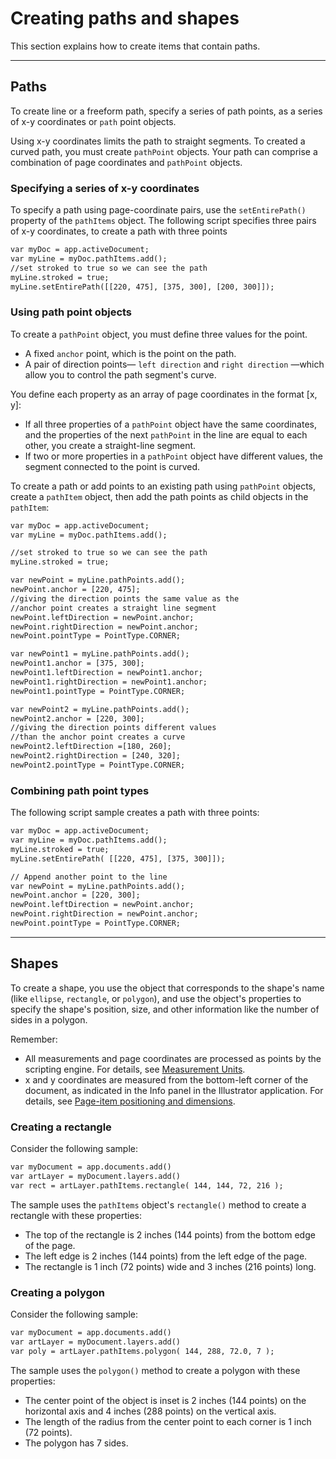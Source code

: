 # Creating paths and shapes

This section explains how to create items that contain paths.

---

## Paths

To create line or a freeform path, specify a series of path points, as a series of x-y coordinates or `path` point objects.

Using x-y coordinates limits the path to straight segments. To created a curved path, you must create `pathPoint` objects. Your path can comprise a combination of page coordinates and `pathPoint` objects.

### Specifying a series of x-y coordinates

To specify a path using page-coordinate pairs, use the `setEntirePath()` property of the `pathItems` object. The following script specifies three pairs of x-y coordinates, to create a path with three points

```default
var myDoc = app.activeDocument;
var myLine = myDoc.pathItems.add();
//set stroked to true so we can see the path
myLine.stroked = true;
myLine.setEntirePath([[220, 475], [375, 300], [200, 300]]);
```

### Using path point objects

To create a `pathPoint` object, you must define three values for the point.

- A fixed `anchor` point, which is the point on the path.
- A pair of direction points— `left direction` and `right direction` —which allow you to control the path segment's curve.

You define each property as an array of page coordinates in the format [x, y]:

- If all three properties of a `pathPoint` object have the same coordinates, and the properties of the next `pathPoint` in the line are equal to each other, you create a straight-line segment.
- If two or more properties in a `pathPoint` object have different values, the segment connected to the point is curved.

To create a path or add points to an existing path using `pathPoint` objects, create a `pathItem` object, then add the path points as child objects in the `pathItem`:

```default
var myDoc = app.activeDocument;
var myLine = myDoc.pathItems.add();

//set stroked to true so we can see the path
myLine.stroked = true;

var newPoint = myLine.pathPoints.add();
newPoint.anchor = [220, 475];
//giving the direction points the same value as the
//anchor point creates a straight line segment
newPoint.leftDirection = newPoint.anchor;
newPoint.rightDirection = newPoint.anchor;
newPoint.pointType = PointType.CORNER;

var newPoint1 = myLine.pathPoints.add();
newPoint1.anchor = [375, 300];
newPoint1.leftDirection = newPoint1.anchor;
newPoint1.rightDirection = newPoint1.anchor;
newPoint1.pointType = PointType.CORNER;

var newPoint2 = myLine.pathPoints.add();
newPoint2.anchor = [220, 300];
//giving the direction points different values
//than the anchor point creates a curve
newPoint2.leftDirection =[180, 260];
newPoint2.rightDirection = [240, 320];
newPoint2.pointType = PointType.CORNER;
```

### Combining path point types

The following script sample creates a path with three points:

```default
var myDoc = app.activeDocument;
var myLine = myDoc.pathItems.add();
myLine.stroked = true;
myLine.setEntirePath( [[220, 475], [375, 300]]);

// Append another point to the line
var newPoint = myLine.pathPoints.add();
newPoint.anchor = [220, 300];
newPoint.leftDirection = newPoint.anchor;
newPoint.rightDirection = newPoint.anchor;
newPoint.pointType = PointType.CORNER;
```

---

## Shapes

To create a shape, you use the object that corresponds to the shape's name (like `ellipse`, `rectangle`, or `polygon`), and use the object's properties to specify the shape's position, size, and other information like the number of sides in a polygon.

Remember:

- All measurements and page coordinates are processed as points by the scripting engine. For details, see [Measurement Units](../scripting/measurementUnits.md#scripting-measurementunits).
- x and y coordinates are measured from the bottom-left corner of the document, as indicated in the Info panel in the Illustrator application. For details, see [Page-item positioning and dimensions](../scripting/positioning.md#scripting-positioning).

### Creating a rectangle

Consider the following sample:

```default
var myDocument = app.documents.add()
var artLayer = myDocument.layers.add()
var rect = artLayer.pathItems.rectangle( 144, 144, 72, 216 );
```

The sample uses the `pathItems` object's `rectangle()` method to create a rectangle with these properties:

- The top of the rectangle is 2 inches (144 points) from the bottom edge of the page.
- The left edge is 2 inches (144 points) from the left edge of the page.
- The rectangle is 1 inch (72 points) wide and 3 inches (216 points) long.

### Creating a polygon

Consider the following sample:

```default
var myDocument = app.documents.add()
var artLayer = myDocument.layers.add()
var poly = artLayer.pathItems.polygon( 144, 288, 72.0, 7 );
```

The sample uses the `polygon()` method to create a polygon with these properties:

- The center point of the object is inset is 2 inches (144 points) on the horizontal axis and 4 inches (288 points) on the vertical axis.
- The length of the radius from the center point to each corner is 1 inch (72 points).
- The polygon has 7 sides.
